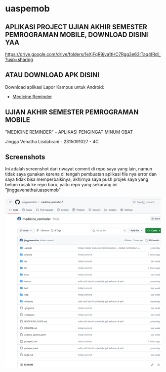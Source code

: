 # uaspemob

## APLIKASI PROJECT UJIAN AKHIR SEMESTER PEMROGRAMAN MOBILE, DOWNLOAD DISINI YAA
https://drive.google.com/drive/folders/1eXjFqR9jva1tHC7Rgg3e63ITaq4IRdl_?usp=sharing

## ATAU DOWNLOAD APK DISINI
Download aplikasi Lapor Kampus untuk Android:
- [Medicine Reminder](android/app/release/MedicineReminder.apk)

## UJIAN AKHIR SEMESTER PEMROGRAMAN MOBILE

"MEDICINE REMINDER" – APLIKASI PENGINGAT MINUM OBAT


Jingga Venatha Lisdabrani - 2315091027 - 4C

## Screenshots
Ini adalah screenshot dari riwayat commit di repo saya yang lain, namun tidak saya gunakan karena di tengah pembuatan aplikasi file nya error dan saya tidak bisa memperbaikinya, akhirnya saya push projek saya yang belum rusak ke repo baru, yaitu repo yang sekarang ini "jinggavenatha/uaspemob"

![App](assets/commitawalgithub.png)
